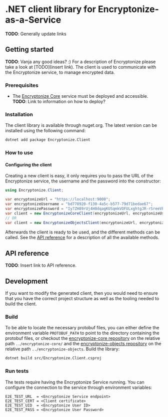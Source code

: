 # .NET client library for Encryptonize-as-a-Service

**TODO**: Generally update links

## Getting started

**TODO**: Vanja any good ideas? :)
For a description of Encryptonize please take a look at [TODO](insert link).
The client is used to communicate with the Encryptonize service, to manage encrypted data.

### Prerequisites

- The [Encryptonize Core](https://github.com/cyber-crypt-com/encryptonize-core) service must be deployed and accessible. **TODO**: Link to information on how to deploy?

### Installation

The client library is available through nuget.org. The latest version can be installed using the following command:

```bash
dotnet add package Encryptonize.Client
```

### How to use

#### Configuring the client

Creating a new client is easy, it only requires you to pass the URL of the Encryptonize service, the username and the password into the constructor:

```csharp
using Encryptonize.Client;

var encryptonizeUrl = "https://localhost:9000";
var encryptonizeUsername = "bd778920-f130-4a5c-b577-79d71bedae67";
var encryptonizePassword = "Iy7ZH89rUj4H8dqagKUSqmkVOFULxghtgJR-rSreeVk";
var client = new EncryptonizeCoreClient(encryptonizeUrl, encryptonizeUsername, encryptonizePassword);
// OR
var client = new EncryptonizeObjectsClient(encryptonizeUrl, encryptonizeUsername, encryptonizePassword);
```

Afterwards the client is ready to be used, and the different methods can be called. See the [API reference](#api-reference) for a description of all the available methods.

## API reference

**TODO**: Insert link to API reference.

## Development

If you want to modify the generated client, then you would need to ensure that you have the correct project structure as well as the tooling needed to build the client.

### Build

To be able to locate the necessary protobuf files, you can either define the environment variable `PROTOBUF_PATH` to point to the directory containing the protobuf files, or checkout the [encryptonize-core repository](https://github.com/cyber-crypt-com/encryptonize-core) on the relative path `../encryptonize-core/` and the [encryptonize-objects repository](https://github.com/cyber-crypt-com/encryptonize-objects) on the relative path `../encryptonize-objects`.
Build the library:

```bash
dotnet build src/Encryptonize.Client.csproj
```

### Run tests

The tests require having the Encryptonize Service running. You can configure the connection to the service through environment variables:

```text
E2E_TEST_URL  = <Encryptonize Service endpoint>
E2E_TEST_CERT = <Client certificate>
E2E_TEST_UID  = <Encryptonize User ID>
E2E_TEST_PASS = <Encryptonize User Password>
```
